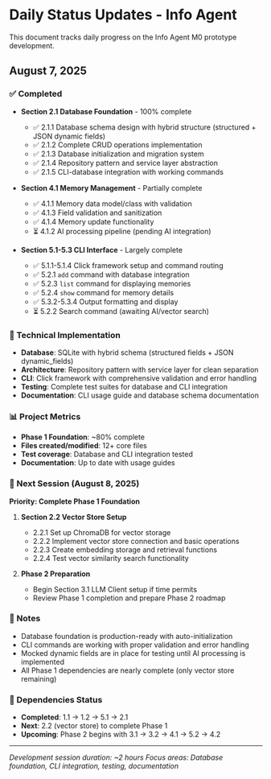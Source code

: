 # Daily Status Updates - Info Agent

This document tracks daily progress on the Info Agent M0 prototype development.

## August 7, 2025

### ✅ Completed
- **Section 2.1 Database Foundation** - 100% complete
  - ✅ 2.1.1 Database schema design with hybrid structure (structured + JSON dynamic fields)
  - ✅ 2.1.2 Complete CRUD operations implementation
  - ✅ 2.1.3 Database initialization and migration system
  - ✅ 2.1.4 Repository pattern and service layer abstraction
  - ✅ 2.1.5 CLI-database integration with working commands

- **Section 4.1 Memory Management** - Partially complete
  - ✅ 4.1.1 Memory data model/class with validation
  - ✅ 4.1.3 Field validation and sanitization
  - ✅ 4.1.4 Memory update functionality
  - ⏳ 4.1.2 AI processing pipeline (pending AI integration)

- **Section 5.1-5.3 CLI Interface** - Largely complete
  - ✅ 5.1.1-5.1.4 Click framework setup and command routing
  - ✅ 5.2.1 `add` command with database integration
  - ✅ 5.2.3 `list` command for displaying memories
  - ✅ 5.2.4 `show` command for memory details
  - ✅ 5.3.2-5.3.4 Output formatting and display
  - ⏳ 5.2.2 Search command (awaiting AI/vector search)

### 🔧 Technical Implementation
- **Database**: SQLite with hybrid schema (structured fields + JSON dynamic_fields)
- **Architecture**: Repository pattern with service layer for clean separation
- **CLI**: Click framework with comprehensive validation and error handling
- **Testing**: Complete test suites for database and CLI integration
- **Documentation**: CLI usage guide and database schema documentation

### 📊 Project Metrics
- **Phase 1 Foundation**: ~80% complete
- **Files created/modified**: 12+ core files
- **Test coverage**: Database and CLI integration tested
- **Documentation**: Up to date with usage guides

### 🎯 Next Session (August 8, 2025)
**Priority: Complete Phase 1 Foundation**

1. **Section 2.2 Vector Store Setup**
   - 2.2.1 Set up ChromaDB for vector storage
   - 2.2.2 Implement vector store connection and basic operations
   - 2.2.3 Create embedding storage and retrieval functions
   - 2.2.4 Test vector similarity search functionality

2. **Phase 2 Preparation**
   - Begin Section 3.1 LLM Client setup if time permits
   - Review Phase 1 completion and prepare Phase 2 roadmap

### 📝 Notes
- Database foundation is production-ready with auto-initialization
- CLI commands are working with proper validation and error handling
- Mocked dynamic fields are in place for testing until AI processing is implemented
- All Phase 1 dependencies are nearly complete (only vector store remaining)

### 🔗 Dependencies Status
- **Completed**: 1.1 → 1.2 → 5.1 → 2.1
- **Next**: 2.2 (vector store) to complete Phase 1
- **Upcoming**: Phase 2 begins with 3.1 → 3.2 → 4.1 → 5.2 → 4.2

---

*Development session duration: ~2 hours*
*Focus areas: Database foundation, CLI integration, testing, documentation*